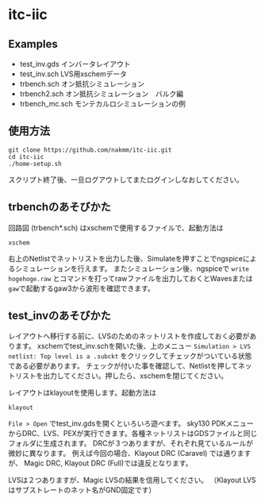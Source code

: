 # itc-iic
## Examples
* test_inv.gds インバータレイアウト
* test_inv.sch LVS用xschemデータ
* trbench.sch オン抵抗シミュレーション
* trbench2.sch オン抵抗シミュレーション　バルク編
* trbench_mc.sch モンテカルロシミュレーションの例

## 使用方法
```
git clone https://github.com/nakmm/itc-iic.git
cd itc-iic
./home-setup.sh 
```

スクリプト終了後、一旦ログアウトしてまたログインしなおしてください。

## trbenchのあそびかた
回路図 (trbench*.sch) はxschemで使用するファイルで、起動方法は
```
xschem
```

右上のNetlistでネットリストを出力した後、Simulateを押すことでngspiceによるシミュレーションを行えます。
またシミュレーション後、ngspiceで ```write hogehoge.raw``` とコマンドを打ってrawファイルを出力しておくとWavesまたは```gaw```で起動するgaw3から波形を確認できます。

## test_invのあそびかた
レイアウトへ移行する前に、LVSのためのネットリストを作成しておく必要があります。
xschemでtest_inv.schを開いた後、上のメニュー ```Simulation > LVS netlist: Top level is a .subckt``` をクリックしてチェックがついている状態である必要があります。
チェックが付いた事を確認して、Netlistを押してネットリストを出力してください。押したら、xschemを閉じてください。

レイアウトはklayoutを使用します。起動方法は
```
klayout
```

```File > Open``` でtest_inv.gdsを開くといろいろ遊べます。
sky130 PDKメニューからDRC、LVS、PEXが実行できます。各種ネットリストはGDSファイルと同じフォルダに生成されます。
DRCが３つありますが、それぞれ見ているルールが微妙に異なります。
例えば今回の場合、Klayout DRC (Caravel) では通りますが、 Magic DRC, Klayout DRC (Full)では違反となります。

LVSは２つありますが、Magic LVSの結果を信用してください。
（Klayout LVSはサブストレートのネット名がGND固定です）
